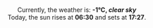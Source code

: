 <p  align="center"><br/>Currently, the weather is: <b> -1°C, <i>clear sky</i></b></br>Today, the sun rises at <b>06:30</b> and sets at <b>17:27</b>.</p>